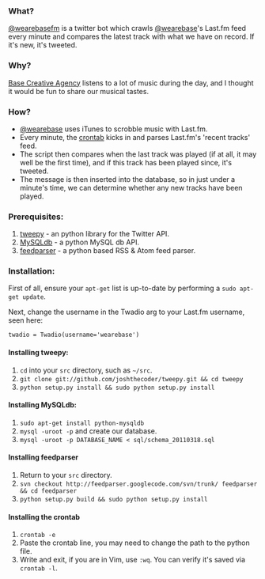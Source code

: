 ### What?

[@wearebasefm](http://www.twitter.com/wearebasefm) is a twitter bot which crawls [@wearebase](http://www.twitter.com/wearebase)'s Last.fm feed every minute and compares the latest track with what we have on record. If it's new, it's tweeted.

### Why?

[Base Creative Agency](http://www.basecreativeagency.com) listens to a lot of music during the day, and I thought it would be fun to share our musical tastes.

### How?

- [@wearebase](http://www.twitter.com/wearebase) uses iTunes to scrobble music with Last.fm.
- Every minute, the [crontab](https://github.com/picklepete/wearebasefm/blob/master/cron/crontab.txt) kicks in and parses Last.fm's 'recent tracks' feed.
- The script then compares when the last track was played (if at all, it may well be the first time), and if this track has been played since, it's tweeted.
- The message is then inserted into the database, so in just under a minute's time, we can determine whether any new tracks have been played.

### Prerequisites:

1. [tweepy](https://github.com/joshthecoder/tweepy) - an python library for the Twitter API.
2. [MySQLdb](http://sourceforge.net/projects/mysql-python) - a python MySQL db API.
3. [feedparser](http://www.feedparser.org) - a python based RSS & Atom feed parser.

### Installation:

First of all, ensure your `apt-get` list is up-to-date by performing a `sudo apt-get update`.

Next, change the username in the Twadio arg to your Last.fm username, seen here:

`twadio = Twadio(username='wearebase')`

#### Installing tweepy:

1. `cd` into your `src` directory, such as `~/src`.
2. `git clone git://github.com/joshthecoder/tweepy.git && cd tweepy`
3. `python setup.py install && sudo python setup.py install`

#### Installing MySQLdb:

1. `sudo apt-get install python-mysqldb`
2. `mysql -uroot -p` and create our database.
3. `mysql -uroot -p DATABASE_NAME < sql/schema_20110318.sql`

#### Installing feedparser

1. Return to your `src` directory.
2. `svn checkout http://feedparser.googlecode.com/svn/trunk/ feedparser && cd feedparser`
3. `python setup.py build && sudo python setup.py install`

#### Installing the crontab

1. `crontab -e`
2. Paste the crontab line, you may need to change the path to the python file.
3. Write and exit, if you are in Vim, use `:wq`. You can verify it's saved via `crontab -l`.